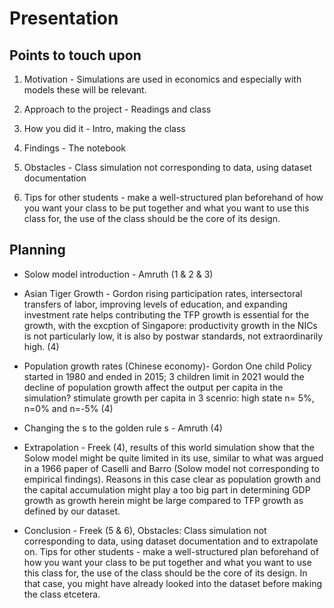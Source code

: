 # Presentation
## Points to touch upon
1. Motivation - Simulations are used in economics and especially with models these will be relevant.

2. Approach to the project - Readings and class

3. How you did it - Intro, making the class

4. Findings - The notebook

5. Obstacles - Class simulation not corresponding to data, using dataset documentation

6. Tips for other students - make a well-structured plan beforehand of how you want your class to be put together and what you want to use this class for, the use of the class should be the core of its design.

## Planning
- Solow model introduction - Amruth (1 & 2 & 3)

- Asian Tiger Growth - Gordon rising participation rates, intersectoral transfers of labor, improving levels of education, and expanding investment rate helps contributing the TFP growth is essential for the growth, with the excption of Singapore: productivity growth in the NICs is not particularly low, it is also by postwar standards, not extraordinarily high. (4)

- Population growth rates (Chinese economy)- Gordon One child Policy started in 1980 and ended in 2015; 3 children limit in 2021 would the decline of population growth affect the output per capita in the simulation? stimulate growth per capita in 3 scenrio: high state n= 5%, n=0% and n=-5% (4)

- Changing the s to the golden rule s - Amruth (4)

- Extrapolation - Freek (4), results of this world simulation show that the Solow model might be quite limited in its use, similar to what was argued in a 1966 paper of Caselli and Barro (Solow model not corresponding to empirical findings). Reasons in this case clear as population growth and the capital accumulation might play a too big part in determining GDP growth as growth herein might be large compared to TFP growth as defined by our dataset.

- Conclusion - Freek (5 & 6), Obstacles: Class simulation not corresponding to data, using dataset documentation and to extrapolate on. Tips for other students - make a well-structured plan beforehand of how you want your class to be put together and what you want to use this class for, the use of the class should be the core of its design. In that case, you might have already looked into the dataset before making the class etcetera.
